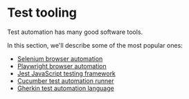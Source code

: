 # Test tooling

Test automation has many good software tools.

In this section, we'll describe some of the most popular ones:

* [Selenium browser automation](topics/selenium-browser-automation)
* [Playwright browser automation](topics/playwright-browser-automation)
* [Jest JavaScript testing framework](topics/jest-javascript-testing-framework)
* [Cucumber test automation runner](topics/cucumber-test-automation-runner)
* [Gherkin test automation language](topics/gherkin-test-automation-language)
